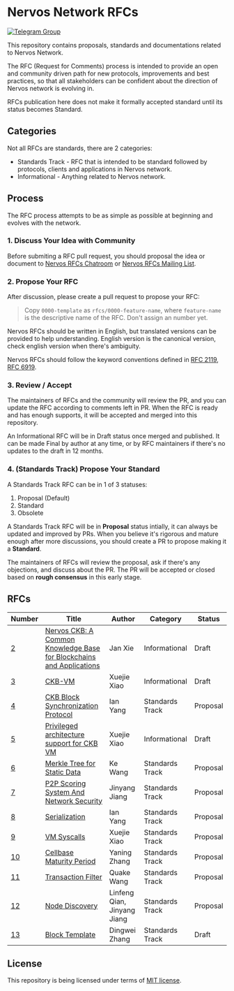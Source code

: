 # Nervos Network RFCs

[![Telegram Group](https://cdn.rawgit.com/Patrolavia/telegram-badge/8fe3382b/chat.svg)](https://t.me/nervos_rfcs)

This repository contains proposals, standards and documentations related to Nervos Network.

The RFC (Request for Comments) process is intended to provide an open and community driven path for new protocols, improvements and best practices, so that all stakeholders can be confident about the direction of Nervos network is evolving in.

RFCs publication here does not make it formally accepted standard until its status becomes Standard.

## Categories

Not all RFCs are standards, there are 2 categories:

* Standards Track - RFC that is intended to be standard followed by protocols, clients and applications in Nervos network.
* Informational - Anything related to Nervos network.

## Process

The RFC process attempts to be as simple as possible at beginning and evolves with the network.

### 1. Discuss Your Idea with Community

Before submiting a RFC pull request, you should proposal the idea or document to [Nervos RFCs Chatroom](https://t.me/nervos_rfcs) or [Nervos RFCs Mailing List](https://groups.google.com/a/nervos.org/d/forum/rfcs).

### 2. Propose Your RFC

After discussion, please create a pull request to propose your RFC:

> Copy `0000-template` as `rfcs/0000-feature-name`, where `feature-name` is the descriptive name of the RFC. Don't assign an number yet.

Nervos RFCs should be written in English, but translated versions can be provided to help understanding. English version is the canonical version, check english version when there's ambiguity.

Nervos RFCs should follow the keyword conventions defined in [RFC 2119](https://tools.ietf.org/html/rfc2119), [RFC 6919](https://tools.ietf.org/html/rfc6919).

### 3. Review / Accept

The maintainers of RFCs and the community will review the PR, and you can update the RFC according to comments left in PR. When the RFC is ready and has enough supports, it will be accepted and merged into this repository.

An Informational RFC will be in Draft status once merged and published. It can be made Final by author at any time, or by RFC maintainers if there's no updates to the draft in 12 months.

### 4. (Standards Track) Propose Your Standard

A Standards Track RFC can be in 1 of 3 statuses:

1. Proposal (Default)
2. Standard
3. Obsolete

A Standards Track RFC will be in **Proposal** status intially, it can always be updated and improved by PRs. When you believe it's rigorous and mature enough after more discussions, you should create a PR to propose making it a **Standard**.

The maintainers of RFCs will review the proposal, ask if there's any objections, and discuss about the PR. The PR will be accepted or closed based on **rough consensus** in this early stage.

## RFCs

| Number | Title | Author | Category | Status |
|--------|-------|--------|----------|--------|
| [2](rfcs/0002-ckb) | [Nervos CKB: A Common Knowledge Base for Blockchains and Applications](rfcs/0002-ckb/0002-ckb.md) | Jan Xie | Informational | Draft |
| [3](rfcs/0003-ckb-vm) | [CKB-VM](rfcs/0003-ckb-vm/0003-ckb-vm.md) | Xuejie Xiao | Informational | Draft |
| [4](rfcs/0004-ckb-block-sync) | [CKB Block Synchronization Protocol](rfcs/0004-ckb-block-sync/0004-ckb-block-sync.md) | Ian Yang | Standards Track | Proposal |
| [5](rfcs/0005-priviledged-mode) | [Privileged architecture support for CKB VM](rfcs/0005-priviledged-mode/0005-priviledged-mode.md) | Xuejie Xiao | Informational | Draft |
| [6](rfcs/0006-merkle-tree) | [Merkle Tree for Static Data](rfcs/0006-merkle-tree/0006-merkle-tree.md) | Ke Wang | Standards Track | Proposal |
| [7](rfcs/0007-scoring-system-and-network-security) | [P2P Scoring System And Network Security](rfcs/0007-scoring-system-and-network-security/0007-scoring-system-and-network-security.md) | Jinyang Jiang | Standards Track | Proposal |
| [8](rfcs/0008-serialization) | [Serialization](rfcs/0008-serialization/0008-serialization.md) | Ian Yang | Standards Track | Proposal |
| [9](rfcs/0009-vm-syscalls) | [VM Syscalls](rfcs/0009-vm-syscalls/0009-vm-syscalls.md) | Xuejie Xiao | Standards Track | Proposal |
| [10](rfcs/0010-cellbase-maturity-period) | [Cellbase Maturity Period](rfcs/0010-cellbase-maturity-period/0010-cellbase-maturity-period.md) | Yaning Zhang | Standards Track | Proposal |
| [11](rfcs/0011-serialization) | [Transaction Filter](rfcs/0011-transaction-filter-protocol/0011-transaction-filter-protocol.md) | Quake Wang | Standards Track | Proposal |
| [12](rfcs/00012-node-discovery) | [Node Discovery](rfcs/0012-node-discovery/0012-node-discovery.md) | Linfeng Qian, Jinyang Jiang | Standards Track | Proposal |
| [13](rfcs/0013-get-block-template) | [Block Template](rfcs/0013-get-block-template/0013-get-block-template.md) | Dingwei Zhang | Standards Track | Draft |

## License

This repository is being licensed under terms of [MIT license](LICENSE).
